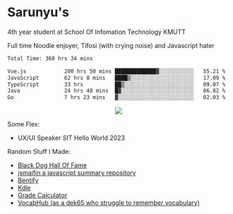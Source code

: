 # Sarunyu's
<p>4th year student at School Of Infomation Technology KMUTT</p>
<p>Full time Noodle enjoyer, Tifosi (with crying noise) and Javascript hater</p>

<!--START_SECTION:waka-->

```txt
Total Time: 360 hrs 34 mins

Vue.js            200 hrs 50 mins █████████████▓░░░░░░░░░░░   55.21 %
JavaScript        62 hrs 8 mins   ████▒░░░░░░░░░░░░░░░░░░░░   17.09 %
TypeScript        33 hrs          ██▒░░░░░░░░░░░░░░░░░░░░░░   09.07 %
Java              24 hrs 48 mins  █▓░░░░░░░░░░░░░░░░░░░░░░░   06.82 %
Go                7 hrs 23 mins   ▓░░░░░░░░░░░░░░░░░░░░░░░░   02.03 %
```

<!--END_SECTION:waka-->
<div align=center>
  <img src="https://skillicons.dev/icons?i=typescript,javascript,nodejs,java,spring,react,vue,mysql,mongodb,docker,linux" />
</div>

Some Flex:
- UX/UI Speaker SIT Hello World 2023

Random Stuff I Made:
- [Black Dog Hall Of Fame](https://bdoghalloffame.vercel.app/)
- [jsmaifin a javascript summary repository](https://github.com/ssarunyu/js-maifin)
- [Bentify](https://bentify.vercel.app/)
- [Kdle](https://kdle.vercel.app/)
- [Grade Calculator](https://grade-calculator-virid.vercel.app/)
- [VocabHub (as a dek65 who struggle to remember vocabulary)](https://vocabhub.vercel.app/)
